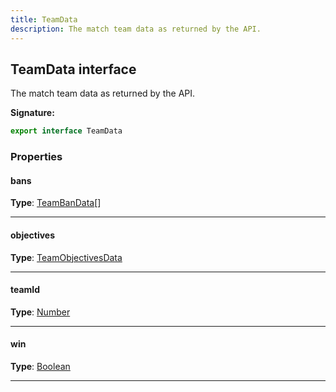 ```yaml
---
title: TeamData
description: The match team data as returned by the API.
---
```


## TeamData interface

The match team data as returned by the API.

**Signature:**

```ts
export interface TeamData 
```

### Properties

#### bans



**Type**: [TeamBanData](/api/teambandata)[]

---

#### objectives



**Type**: [TeamObjectivesData](/api/teamobjectivesdata)

---

#### teamId



**Type**: [Number](https://developer.mozilla.org/en-US/docs/Web/JavaScript/Reference/Global_Objects/Number)

---

#### win



**Type**: [Boolean](https://developer.mozilla.org/en-US/docs/Web/JavaScript/Reference/Global_Objects/Boolean)

---

